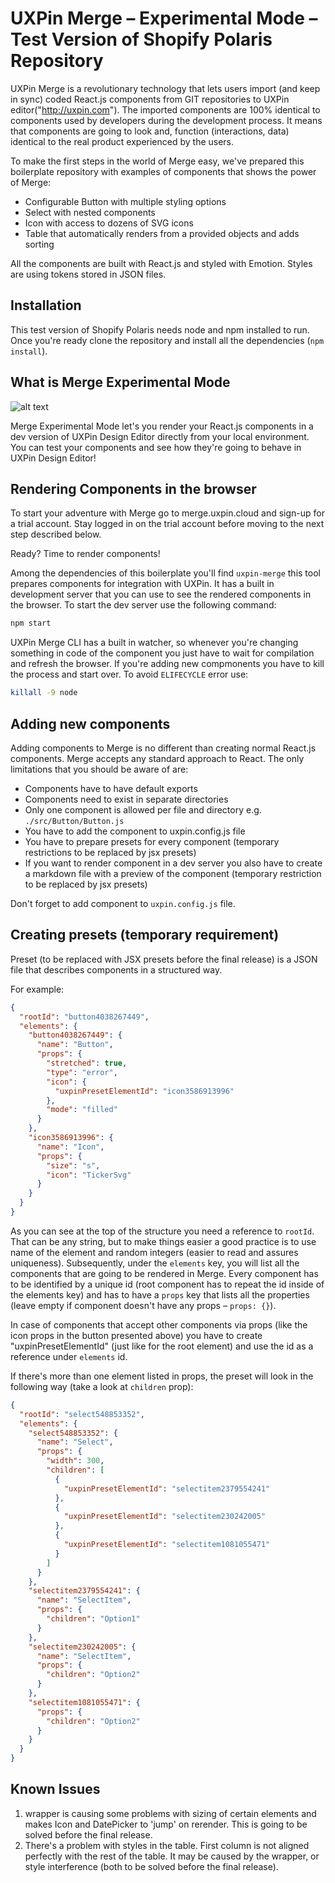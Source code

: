 # UXPin Merge – Experimental Mode – Test Version of Shopify Polaris Repository

UXPin Merge is a revolutionary technology that lets users import (and keep in sync) coded React.js components from GIT repositories to UXPin editor("http://uxpin.com"). The imported components are 100% identical to components used by developers during the development process. It means that components are going to look and, function (interactions, data) identical to the real product experienced by the users. 

To make the first steps in the world of Merge easy, we've prepared this boilerplate repository with examples of components that shows the power of Merge:
* Configurable Button with multiple styling options
* Select with nested components
* Icon with access to dozens of SVG icons
* Table that automatically renders from a provided objects and adds sorting

All the components are built with React.js and styled with Emotion. Styles are using tokens stored in JSON files.

## Installation

This test version of Shopify Polaris needs node and npm installed to run. Once you're ready clone the repository and install all the dependencies (`npm install`). 

## What is Merge Experimental Mode
![alt text](https://preview.ibb.co/fsq20L/merge-exp.png)

Merge Experimental Mode let's you render your React.js components in a dev version of UXPin Design Editor directly from your local environment. You can test your components and see how they're going to behave in UXPin Design Editor!

## Rendering Components in the browser

To start your adventure with Merge go to merge.uxpin.cloud and sign-up for a trial account. Stay logged in on the trial account before moving to the next step described below.

Ready? Time to render components!

Among the dependencies of this boilerplate you'll find `uxpin-merge` this tool prepares components for integration with UXPin. It has a built in development server that you can use to see the rendered components in the browser. To start the dev server use the following command:

```bash
npm start
```

UXPin Merge CLI has a built in watcher, so whenever you're changing something in code of the component you just have to wait for compilation and refresh the browser. If you're adding new compmonents you have to kill the process and start over. To avoid `ELIFECYCLE` error use:

```bash
killall -9 node
```

## Adding new components

Adding components to Merge is no different than creating normal React.js components. Merge accepts any standard approach to React. The only limitations that you should be aware of are:
* Components have to have default exports
* Components need to exist in separate directories
* Only one component is allowed per file and directory e.g. `./src/Button/Button.js`
* You have to add the component to uxpin.config.js file
* You have to prepare presets for every component (temporary restrictions to be replaced by jsx presets)
* If you want to render component in a dev server you also have to create a markdown file with a preview of the component (temporary restriction to be replaced by jsx presets)

Don't forget to add component to `uxpin.config.js` file. 

## Creating presets (temporary requirement)

Preset (to be replaced with JSX presets before the final release) is a JSON file that describes components in a structured way.

For example:

```json
{
  "rootId": "button4038267449",
  "elements": {
    "button4038267449": {
      "name": "Button",
      "props": {
        "stretched": true,
        "type": "error",
        "icon": {
          "uxpinPresetElementId": "icon3586913996"
        },
        "mode": "filled"
      }
    },
    "icon3586913996": {
      "name": "Icon",
      "props": {
        "size": "s",
        "icon": "TickerSvg"
      }
    }
  }
}
```

As you can see at the top of the structure you need a reference to `rootId`. That can be any string, but to make things easier a good practice is to use name of the element and random integers (easier to read and assures uniqueness). Subsequently, under the `elements` key, you will list all the components that are going to be rendered in Merge. Every component has to be identified by a unique id (root component has to repeat the id inside of the elements key) and has to have a `props` key that lists all the properties (leave empty if component doesn't have any props – `props: {}`).

In case of components that accept other components via props (like the icon props in the button presented above) you have to create "uxpinPresetElementId" (just like for the root element) and use the id as a reference under `elements` id. 

If there's more than one element listed in props, the preset will look in the following way (take a look at `children` prop):

```json
{
  "rootId": "select548853352",
  "elements": {
    "select548853352": {
      "name": "Select",
      "props": {
        "width": 300,
        "children": [
          {
            "uxpinPresetElementId": "selectitem2379554241"
          },
          {
            "uxpinPresetElementId": "selectitem230242005"
          },
          {
            "uxpinPresetElementId": "selectitem1081055471"
          }
        ]
      }
    },
    "selectitem2379554241": {
      "name": "SelectItem",
      "props": {
        "children": "Option1"
      }
    },
    "selectitem230242005": {
      "name": "SelectItem",
      "props": {
        "children": "Option2"
      }
    },
    "selectitem1081055471": {
      "props": {
        "children": "Option2"
      }
    }
  }
}

```

## Known Issues

1. <AppProvider /> wrapper is causing some problems with sizing of certain elements and makes Icon and DatePicker to 'jump' on rerender. This is going to be solved before the final release.
2. There's a problem with styles in the table. First column is not aligned perfectly with the rest of the table. It may be caused by the wrapper, or style interference (both to be solved before the final release).